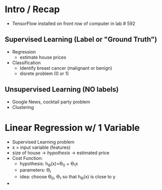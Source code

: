 # Intro / Recap
* TensorFlow installed on front row of computer in lab # 592

## Supervised Learning (Label or "Ground Truth")
* Regression
  * estimate house prices
* Classification
  * Identify breast cancer (malignant or benign)
  * disrete problem (0 or 1)

## Unsupervised Learning (NO labels)
* Google News, cocktail party problem
* Clustering

# Linear Regression w/ 1 Variable
* Supervised Learning problem
* x = input variable (features)
* size of house -> _hypothesis_ -> estimated price
* Cost Function:
  * hypothesis: h<sub>Ɵ</sub>(x)=Ɵ<sub>0</sub> + Ɵ<sub>1</sub>x
  * parameters: Ɵ<sub>i</sub>
  * idea: choose Ɵ<sub>0</sub>, Ɵ<sub>1</sub> so that h<sub>Ɵ</sub>(x) is close to y
* 